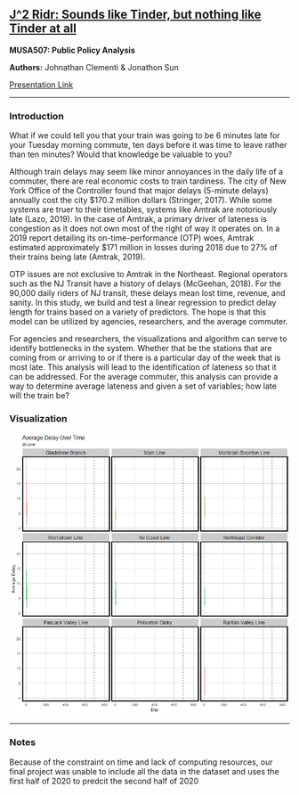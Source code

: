 ## [J^2 Ridr: Sounds like Tinder, but nothing like Tinder at all](Final_markdown.html)

**MUSA507: Public Policy Analysis**

**Authors:** Johnathan Clementi & Jonathon Sun

[Presentation Link](https://www.youtube.com/watch?v=fKvH-xgyHvM)

---

### Introduction

What if we could tell you that your train was going to be 6 minutes late for your Tuesday morning commute, ten days before it was time to leave rather than ten minutes? Would that knowledge be valuable to you? 

Although train delays may seem like minor annoyances in the daily life of a commuter, there are real economic costs to train tardiness. The city of New York Office of the Controller found that major delays (5-minute delays) annually cost the city \$170.2 million dollars (Stringer, 2017). While some systems are truer to their timetables, systems like Amtrak are notoriously late (Lazo, 2019). In the case of Amtrak, a primary driver of lateness is congestion as it does not own most of the right of way it operates on. In a 2019 report detailing its on-time-performance (OTP) woes, Amtrak estimated approximately \$171 million in losses during 2018 due to 27% of their trains being late (Amtrak, 2019).

OTP issues are not exclusive to Amtrak in the Northeast. Regional operators such as the NJ Transit have a history of delays (McGeehan, 2018). For the 90,000 daily riders of NJ transit, these delays mean lost time, revenue, and sanity. In this study, we build and test a linear regression to predict delay length for trains based on a variety of predictors. The hope is that this model can be utilized by agencies, researchers, and the average commuter.

For agencies and researchers, the visualizations and algorithm can serve to identify bottlenecks in the system. Whether that be the stations that are coming from or arriving to or if there is a particular day of the week that is most late. This analysis will lead to the identification of lateness so that it can be addressed. For the average commuter, this analysis can provide a way to determine average lateness and given a set of variables; how late will the train be?



### Visualization
![alt text](LINE_NAME.gif)

----

### Notes
Because of the constraint on time and lack of computing resources, our final project was unable to include all the data in the dataset and uses the first half of 2020 to predcit the second half of 2020


